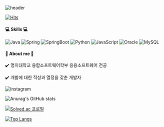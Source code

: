 ![header](https://capsule-render.vercel.app/api?type=slice&color=gradient&height=300&section=header&text=Go%20to%20the%20Milkyway&desc=%20주니어%20개발자😎&fontSize=90&animation=twinkling&descAlignY=80&customColorList=0,1,1,1,1,1)

[![Hits](https://hits.seeyoufarm.com/api/count/incr/badge.svg?url=https%3A%2F%2Fgithub.com%2Fchobinee&count_bg=%23FFB1B1&title_bg=%23AAAAAA&icon=trustpilot.svg&icon_color=%23FFE8E8&title=hits&edge_flat=false)](https://hits.seeyoufarm.com)

#### 💻 Skills 💻

![Java](http://img.shields.io/badge/-Java-007396?style=flat-square&logo=Java)
![Spring](http://img.shields.io/badge/-Spring-6db33f?style=flat-square&logo=Spring&logoColor=white)
![SpringBoot](http://img.shields.io/badge/-SpringBoot-6db33f?style=flat-square&logo=SpringBoot&logoColor=white)
![Python](http://img.shields.io/badge/-Python-3776ab?style=flat-square&logo=Python&logoColor=white)
![JavaScript](http://img.shields.io/badge/-Javascript-f7df1e?style=flat-square&logo=javascript&logoColor=grey)
![Oracle](http://img.shields.io/badge/-Oracle-f80000?style=flat-square&logo=Oracle&logoColor=white)
![MySQL](http://img.shields.io/badge/-MySQL-4479a1?style=flat-square&logo=MySQL&logoColor=white)

#### 👀 About me 🥴
✔️ 명지대학교 융합소프트웨어학부 응용소프트웨어 전공

✔️ 개발에 대한 적성과 열정을 갖춘 개발자

![Instagram](http://img.shields.io/badge/-Instagram-e4405f?style=flat-square&logo=Instagram&logoColor=white&link=https://www.instagram.com/chob._.nee)




![Anurag's GitHub stats](https://github-readme-stats.vercel.app/api?username=chobinee&show_icons=true&theme=dracula)

[![Solved.ac
프로필](http://mazassumnida.wtf/api/v2/generate_badge?boj=tnqls991213)](https://solved.ac/tnqls991213)



[![Top Langs](https://github-readme-stats.vercel.app/api/top-langs/?username=chobinee&theme=dracula)](https://github.com/chobinee/github-readme-stats)
